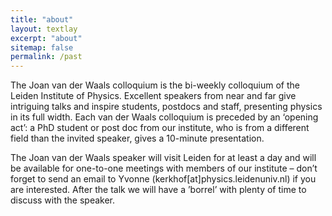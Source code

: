 ```yaml
---
title: "about"
layout: textlay
excerpt: "about"
sitemap: false
permalink: /past
---
```



The Joan van der Waals colloquium is the bi-weekly colloquium of the Leiden Institute of Physics. Excellent speakers from near and far give intriguing talks and inspire students, postdocs and staff, presenting physics in its full width. Each van der Waals colloquium is preceded by an ‘opening act’: a PhD student or post doc from our institute, who is from a different field than the invited speaker, gives a 10-minute presentation.

The Joan van der Waals speaker will visit Leiden for at least a day and will be available for one-to-one meetings with members of our institute – don’t forget to send an email to Yvonne (kerkhof[at]physics.leidenuniv.nl) if you are interested. After the talk we will have a ’borrel’ with plenty of time to discuss with the speaker.
